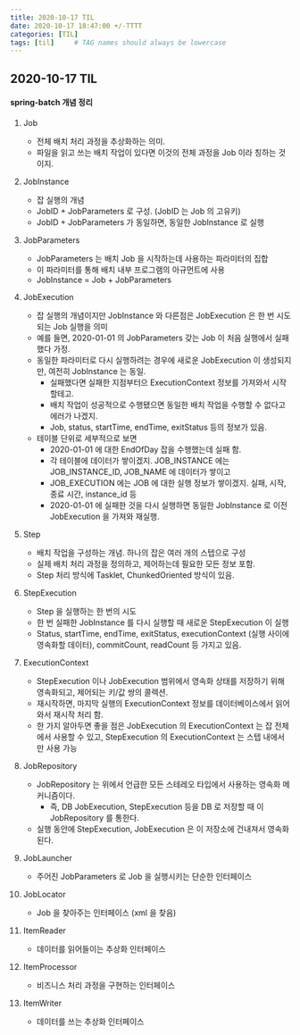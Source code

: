 ```yaml
---
title: 2020-10-17 TIL
date: 2020-10-17 18:47:00 +/-TTTT
categories: [TIL]
tags: [til]     # TAG names should always be lowercase
---
```

 
## 2020-10-17 TIL 

#### spring-batch 개념 정리

1. Job
    - 전체 배치 처리 과정을 추상화하는 의미. 
    - 파일을 읽고 쓰는 배치 작업이 있다면 이것의 전체 과정을 Job 이라 칭하는 것이지.

2. JobInstance
    - 잡 실행의 개념
    - JobID + JobParameters 로 구성. (JobID 는 Job 의 고유키) 
    - JobID + JobParameters 가 동일하면, 동일한 JobInstance 로 실행
    
3. JobParameters
    - JobParameters 는 배치 Job 을 시작하는데 사용하는 파라미터의 집합
    - 이 파라미터를 통해 배치 내부 프로그램의 아규먼트에 사용
    - JobInstance = Job + JobParameters

4. JobExecution
    - 잡 실행의 개념이지만 JobInstance 와 다른점은 JobExecution 은 한 번 시도되는 Job 실행을 의미
    - 예를 들면, 2020-01-01 의 JobParameters 갖는 Job 이 처음 실행에서 실패했다 가정. 
    - 동일한 파라미터로 다시 실행하려는 경우에 새로운 JobExecution 이 생성되지만, 여전히 JobInstance 는 동일.
        - 실패했다면 실패한 지점부터으 ExecutionContext 정보를 가져와서 시작할테고.
        - 배치 작업이 성공적으로 수행됐으면 동일한 배치 작업을 수행할 수 없다고 에러가 나겠지.
        - Job, status, startTime, endTime, exitStatus 등의 정보가 있음.
    - 테이블 단위로 세부적으로 보면
        - 2020-01-01 에 대한 EndOfDay 잡을 수행했는데 실패 함.
        - 각 테이블에 데이터가 쌓이겠지. JOB_INSTANCE 에는 JOB_INSTANCE_ID, JOB_NAME 에 데이터가 쌓이고
        - JOB_EXECUTION 에는 JOB 에 대한 실행 정보가 쌓이겠지. 실패, 시작, 종료 시간, instance_id 등
        - 2020-01-01 에 실패한 것을 다시 실행하면 동일한 JobInstance 로 이전 JobExecution 을 가져와 재실행.

5. Step
    - 배치 작업을 구성하는 개념. 하나의 잡은 여러 개의 스텝으로 구성
    - 실제 배치 처리 과정을 정의하고, 제어하는데 필요한 모든 정보 포함.
    - Step 처리 방식에 Tasklet, ChunkedOriented 방식이 있음.
    
6. StepExecution
    - Step 을 실행하는 한 번의 시도
    - 한 번 실패한 JobInstance 를 다시 실행할 때 새로운 StepExecution 이 실행
    - Status, startTime, endTime, exitStatus, executionContext (실행 사이에 영속화할 데이터), commitCount, readCount 등 가지고 있음.
		
		
7. ExecutionContext
    - StepExecution 이나 JobExecution 범위에서 영속화 상태를 저장하기 위해 영속화되고, 제어되는 키/값 쌍의 콜렉션.
	- 재시작하면, 마지막 실행의 ExecutionContext 정보를 데이터베이스에서 읽어와서 재시작 처리 함.
    - 한 가지 알아두면 좋을 점은 JobExecution 의 ExecutionContext 는 잡 전체에서 사용할 수 있고, StepExecution 의 ExecutionContext 는 스텝 내에서만 사용 가능

8. JobRepository
    - JobRepository 는 위에서 언급한 모든 스테레오 타입에서 사용하는 영속화 메커니즘이다.
        - 즉, DB JobExecution, StepExecution 등을 DB 로 저장할 때 이 JobRepository 를 통한다.
	- 실행 동안에 StepExecution, JobExecution 은 이 저장소에 건내져서 영속화 된다.

9. JobLauncher
    - 주어진 JobParameters 로 Job 을 실행시키는 단순한 인터페이스

10. JobLocator
	- Job 을 찾아주는 인터페이스 (xml 을 찾음)

11. ItemReader
	- 데이터를 읽어들이는 추상화 인터페이스

12. ItemProcessor
    - 비즈니스 처리 과정을 구현하는 인터페이스

13. ItemWriter
    - 데이터를 쓰는 추상화 인터페이스